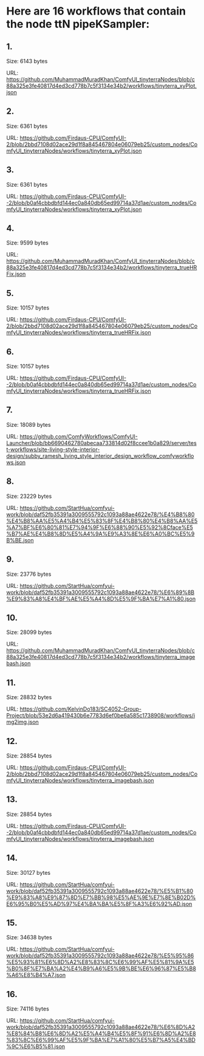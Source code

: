# Here are 16 workflows that contain the node ttN pipeKSampler:

## 1. 

Size: 6143 bytes

URL: https://github.com/MuhammadMuradKhan/ComfyUI_tinyterraNodes/blob/c88a325e3fe40817d4ed3cd778b7c5f3134e34b2/workflows/tinyterra_xyPlot.json

## 2. 

Size: 6361 bytes

URL: https://github.com/Firdaus-CPU/ComfyUI-2/blob/2bbd7108d02ace29d1f8a845467804e06079eb25/custom_nodes/ComfyUI_tinyterraNodes/workflows/tinyterra_xyPlot.json

## 3. 

Size: 6361 bytes

URL: https://github.com/Firdaus-CPU/ComfyUI--2/blob/b0af4cbbdbfd144ec0a840db65ed99714a37d1ae/custom_nodes/ComfyUI_tinyterraNodes/workflows/tinyterra_xyPlot.json

## 4. 

Size: 9599 bytes

URL: https://github.com/MuhammadMuradKhan/ComfyUI_tinyterraNodes/blob/c88a325e3fe40817d4ed3cd778b7c5f3134e34b2/workflows/tinyterra_trueHRFix.json

## 5. 

Size: 10157 bytes

URL: https://github.com/Firdaus-CPU/ComfyUI-2/blob/2bbd7108d02ace29d1f8a845467804e06079eb25/custom_nodes/ComfyUI_tinyterraNodes/workflows/tinyterra_trueHRFix.json

## 6. 

Size: 10157 bytes

URL: https://github.com/Firdaus-CPU/ComfyUI--2/blob/b0af4cbbdbfd144ec0a840db65ed99714a37d1ae/custom_nodes/ComfyUI_tinyterraNodes/workflows/tinyterra_trueHRFix.json

## 7. 

Size: 18089 bytes

URL: https://github.com/ComfyWorkflows/ComfyUI-Launcher/blob/bb6690462780abecaa733814d02f8ccee1b0a829/server/test-workflows/site-living-style-interior-design/subby_ramesh_living_style_interior_design_workflow_comfyworkflows.json

## 8. 

Size: 23229 bytes

URL: https://github.com/StartHua/comfyui-work/blob/daf52fb35391a3009555792c1093a88ae4622e78/%E4%B8%80%E4%B8%AA%E5%A4%B4%E5%83%8F%E4%B8%80%E4%B8%AA%E5%A7%BF%E6%80%81%E7%94%9F%E6%88%90%E5%92%8Cface%E5%B7%AE%E4%B8%8D%E5%A4%9A%E9%A3%8E%E6%A0%BC%E5%9B%BE.json

## 9. 

Size: 23776 bytes

URL: https://github.com/StartHua/comfyui-work/blob/daf52fb35391a3009555792c1093a88ae4622e78/%E6%89%8B%E9%83%A8%E4%BF%AE%E5%A4%8D%E5%9F%BA%E7%A1%80.json

## 10. 

Size: 28099 bytes

URL: https://github.com/MuhammadMuradKhan/ComfyUI_tinyterraNodes/blob/c88a325e3fe40817d4ed3cd778b7c5f3134e34b2/workflows/tinyterra_imagebash.json

## 11. 

Size: 28832 bytes

URL: https://github.com/KelvinDo183/SC4052-Group-Project/blob/53e2d6a419430b6e7783d6ef0be6a585c1738908/workflows/img2img.json

## 12. 

Size: 28854 bytes

URL: https://github.com/Firdaus-CPU/ComfyUI-2/blob/2bbd7108d02ace29d1f8a845467804e06079eb25/custom_nodes/ComfyUI_tinyterraNodes/workflows/tinyterra_imagebash.json

## 13. 

Size: 28854 bytes

URL: https://github.com/Firdaus-CPU/ComfyUI--2/blob/b0af4cbbdbfd144ec0a840db65ed99714a37d1ae/custom_nodes/ComfyUI_tinyterraNodes/workflows/tinyterra_imagebash.json

## 14. 

Size: 30127 bytes

URL: https://github.com/StartHua/comfyui-work/blob/daf52fb35391a3009555792c1093a88ae4622e78/%E5%B1%80%E9%83%A8%E9%87%8D%E7%BB%98%E5%AE%9E%E7%8E%B02D%E6%95%B0%E5%AD%97%E4%BA%BA%E5%8F%A3%E6%92%AD.json

## 15. 

Size: 34638 bytes

URL: https://github.com/StartHua/comfyui-work/blob/daf52fb35391a3009555792c1093a88ae4622e78/%E5%95%86%E5%93%81%E6%8D%A2%E8%83%8C%E6%99%AF%E5%81%9A%E5%B0%8F%E7%BA%A2%E4%B9%A6%E5%9B%BE%E6%96%87%E5%B8%A6%E8%B4%A7.json

## 16. 

Size: 74116 bytes

URL: https://github.com/StartHua/comfyui-work/blob/daf52fb35391a3009555792c1093a88ae4622e78/%E6%8D%A2%E8%84%B8%E6%8D%A2%E5%A4%B4%E5%8F%91%E6%8D%A2%E8%83%8C%E6%99%AF%E5%9F%BA%E7%A1%80%E5%B7%A5%E4%BD%9C%E6%B5%81.json

